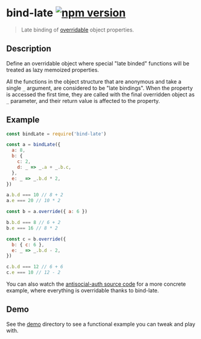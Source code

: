 # bind-late [![npm version](http://img.shields.io/npm/v/bind-late.svg?style=flat-square)](https://www.npmjs.org/package/bind-late)

> Late binding of [overridable] object properties.

[overridable]: https://github.com/valeriangalliat/make-overridable

Description
-----------

Define an overridable object where special "late binded" functions will
be treated as lazy memoized properties.

All the functions in the object structure that are anonymous and take a
single `_` argument, are considered to be "late bindings". When the
property is accessed the first time, they are called with the final
overridden object as `_` parameter, and their return value is affected
to the property.

Example
-------

```js
const bindLate = require('bind-late')

const a = bindLate({
  a: 8,
  b: {
    c: 2,
    d: _ => _.a + _.b.c,
  },
  e: _ => _.b.d * 2,
})

a.b.d === 10 // 8 + 2
a.e === 20 // 10 * 2

const b = a.override({ a: 6 })

b.b.d === 8 // 6 + 2
b.e === 16 // 8 * 2

const c = b.override({
  b: { c: 6 },
  e: _ => _.b.d - 2,
})

c.b.d === 12 // 6 + 6
c.e === 10 // 12 - 2
```

You can also watch the [antisocial-auth source code][aa] for a more
concrete example, where everything is overridable thanks to bind-late.

[aa]: https://github.com/valeriangalliat/antisocial-auth/blob/master/src/index.js

Demo
----

See the [demo](demo) directory to see a functional example you can tweak
and play with.
